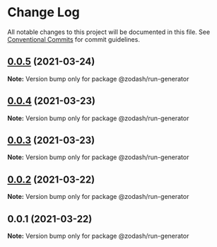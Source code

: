 # Change Log

All notable changes to this project will be documented in this file.
See [Conventional Commits](https://conventionalcommits.org) for commit guidelines.

## [0.0.5](https://github.com/zcorky/zodash/compare/@zodash/run-generator@0.0.4...@zodash/run-generator@0.0.5) (2021-03-24)

**Note:** Version bump only for package @zodash/run-generator





## [0.0.4](https://github.com/zcorky/zodash/compare/@zodash/run-generator@0.0.3...@zodash/run-generator@0.0.4) (2021-03-23)

**Note:** Version bump only for package @zodash/run-generator





## [0.0.3](https://github.com/zcorky/zodash/compare/@zodash/run-generator@0.0.2...@zodash/run-generator@0.0.3) (2021-03-23)

**Note:** Version bump only for package @zodash/run-generator





## [0.0.2](https://github.com/zcorky/zodash/compare/@zodash/run-generator@0.0.1...@zodash/run-generator@0.0.2) (2021-03-22)

**Note:** Version bump only for package @zodash/run-generator





## 0.0.1 (2021-03-22)

**Note:** Version bump only for package @zodash/run-generator

